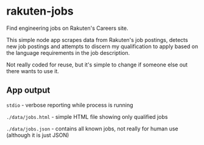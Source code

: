 rakuten-jobs
============

Find engineering jobs on Rakuten's Careers site.

This simple node app scrapes data from Rakuten's job postings, detects new
job postings and attempts to discern my qualification to apply based on the
language requirements in the job description.

Not really coded for reuse, but it's simple to change if someone else out
there wants to use it.

## App output ##
`stdio` - verbose reporting while process is running

`./data/jobs.html` - simple HTML file showing only qualified jobs

`./data/jobs.json` - contains all known jobs, not really for human use (although it is just JSON)

